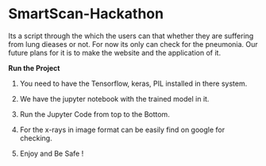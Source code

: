 # SmartScan-Hackathon
Its a script through the which the users can that whether they are suffering from lung dieases or not. For now its only can check for the pneumonia. Our future plans for it is to make the website and the application of it.


<b>Run the Project</b>

1. You need to have the Tensorflow, keras, PIL installed in there system.

2. We have the jupyter notebook with the trained model in it.

3. Run the Jupyter Code from top to the Bottom.

4. For the x-rays in image format can be easily find on google for checking.

5. Enjoy and Be Safe !



